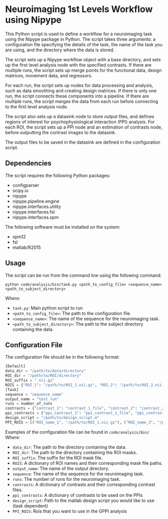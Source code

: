 # Neuroimaging  1st Levels Workflow using Nipype

This Python script is used to define a workflow for a neuroimaging task using the Nipype package in Python. The script takes three arguments: a configuration file specifying the details of the task, the name of the task you are using, and the directory where the data is stored.

The script sets up a Nipype workflow object with a base directory, and sets up the first level analysis node with the specified contrasts. If there are multiple runs, the script sets up merge points for the functional data, design matrices, movement data, and regressors.

For each run, the script sets up nodes for data processing and analysis, such as data smoothing and creating design matrices. If there is only one run, the script connects these components into a pipeline. If there are multiple runs, the script merges the data from each run before connecting to the first level analysis node.

The script also sets up a datasink node to store output files, and defines regions of interest for psychophysiological interaction (PPI) analysis. For each ROI, the script sets up a PPI node and an estimation of contrasts node, before outputting the contrast images to the datasink.

The output files to be saved in the datasink are defined in the configuration script.

## Dependencies

The script requires the following Python packages:

-   configparser
-   scipy.io
-   nipype
-   nipype.pipeline.engine
-   nipype.interfaces.utility
-   nipype.interfaces.fsl
-   nipype.interfaces.spm

The following software must be installed on the system:
- spm12
- fsl
- matlab/R2015

## Usage

The script can be run from the command line using the following command:


`python code/analysis/bin/task.py <path_to_config_file> <sequence_name> <path_to_subject_directory>`

Where:

-   `task.py`: Main python script to run
-   `<path_to_config_file>`: The path to the configuration file.
-   `<sequence_name>`: The name of the sequence for the neuroimaging task.
-   `<path_to_subject_directory>`: The path to the subject directory containing the data.

## Configuration File

The configuration file should be in the following format:


```python
[Default] 
data_dir = "/path/to/data/directory"
ROI_dir = "/path/to/ROI/directory" 
ROI_suffix = ".nii.gz" 
ROIS = {"ROI_1": "/path/to/ROI_1.nii.gz", "ROI_2": "/path/to/ROI_2.nii.gz"} output_name = "output_directory_name"  
[Task] 
sequence = "sequence_name"
output_name = "test_run"
runs = number_of_runs 
contrasts = {"contrast_1": "contrast_1_file", "contrast_2": "contrast_2_file", ...} 
ppi_contrasts = {"ppi_contrast_1": "ppi_contrast_1_file", "ppi_contrast_2": "ppi_contrast_2_file", ...} 
design_script = "/path/to/design_script.m" 
PPI_ROIS = [("ROI_name_1", "/path/to/ROI_1.nii.gz"), ("ROI_name_2", "/path/to/ROI_2.nii.gz"), ...]
```

Examples of the configuration file can be found in `code/analysis/bin/`
Where:

-   `data_dir`: The path to the directory containing the data.
-   `ROI_dir`: The path to the directory containing the ROI masks.
-   `ROI_suffix`: The suffix for the ROI mask file.
-   `ROIS`: A dictionary of ROI names and their corresponding mask file paths.
-   `output_name`: The name of the output directory.
-   `sequence`: The name of the sequence for the neuroimaging task.
-   `runs`: The number of runs for the neuroimaging task.
-   `contrasts`: A dictionary of contrasts and their corresponding contrast files.
-   `ppi_contrasts`: A dictionary of contrasts to be used on the PPIs
-   `design_script`: Path to the matlab design script you would like to use (task dependent)
-   `PPI_ROIS`: Rois that you want to use in the GPPI analysis

